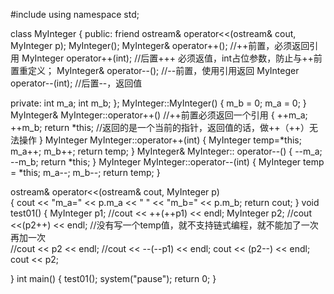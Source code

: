 #include<iostream>
using namespace std;


class MyInteger
{
public:
	friend ostream& operator<<(ostream& cout, MyInteger p);
	MyInteger();
	MyInteger& operator++();     //++前置，必须返回引用
	MyInteger operator++(int);   //后置+++ 必须返值，int占位参数，防止与++前置重定义；
	MyInteger& operator--();    //--前置，使用引用返回
	MyInteger operator--(int);  //后置--，返回值
	
private:
	int m_a;
	int m_b;
};
MyInteger::MyInteger()
{
	m_b = 0;
	m_a = 0;
}
MyInteger& MyInteger::operator++()  //++前置必须返回一个引用
{
	++m_a;
	++m_b;
	return *this;   //返回的是一个当前的指针，返回值的话，做++（++）无法操作
}
MyInteger MyInteger::operator++(int)
{
	MyInteger temp=*this;
	m_a++;
	m_b++;
	return temp;
}
MyInteger& MyInteger:: operator--()
{
	--m_a;
	--m_b;
	return *this;
}
MyInteger MyInteger::operator--(int)
{
	MyInteger temp = *this;
	m_a--;
	m_b--;
	return temp;
}

ostream& operator<<(ostream& cout, MyInteger p)   
{
	cout << "m_a=" << p.m_a << "  " << "m_b=" << p.m_b;
	return cout;
}
void test01()
{
	MyInteger p1;
	//cout << ++(++p1) << endl;
	MyInteger p2;
	//cout <<(p2++) << endl;  //没有写一个temp值，就不支持链式编程，就不能加了一次再加一次  
	//cout << p2 << endl;
	//cout << --(--p1) << endl;
	cout << (p2--) << endl;
	cout << p2;

}
int main()
{
	test01();
	system("pause");
	return 0;
}
